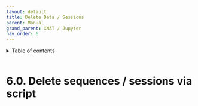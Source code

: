 ```yaml
---
layout: default
title: Delete Data / Sessions
parent: Manual
grand_parent: XNAT / Jupyter
nav_order: 6
---
```


<details markdown="block">
  <summary>
    Table of contents
  </summary>
  {: .text-delta }
1. TOC
{:toc}
</details>

<br/>


# 6.0. Delete sequences / sessions via script

